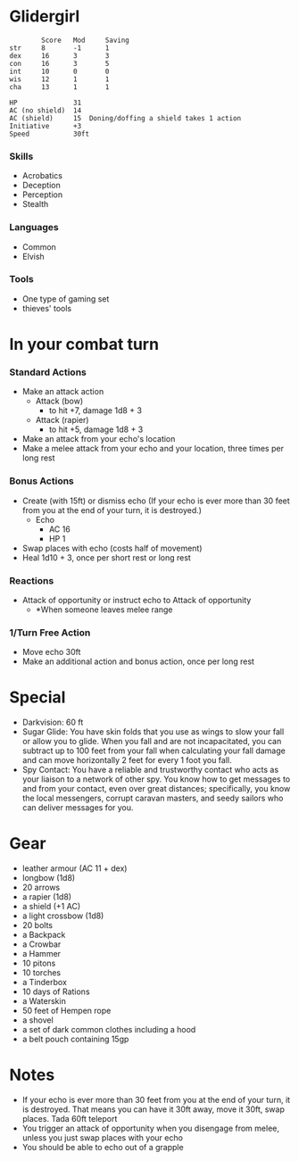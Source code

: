 # Glidergirl
```
		Score	Mod 	Saving
str	  	8		-1		1
dex		16		3		3
con		16		3		5
int		10		0		0
wis		12		1		1
cha		13		1		1

HP				31
AC (no shield)	14
AC (shield)		15	Doning/doffing a shield takes 1 action
Initiative		+3
Speed			30ft

```


### Skills
- Acrobatics
- Deception
- Perception
- Stealth

### Languages
- Common
- Elvish

### Tools
- One type of gaming set
- thieves' tools

# In your combat turn

### Standard Actions
- Make an attack action
	- Attack (bow)
		- to hit +7, damage 1d8 + 3
	- Attack (rapier)
		- to hit +5, damage 1d8 + 3
- Make an attack from your echo's location
- Make a melee attack from your echo and your location, three times per long rest

### Bonus Actions
- Create (with 15ft) or dismiss echo (If your echo is ever more than 30 feet from you at the end of your turn, it is destroyed.)
	- Echo
		- AC 16
		- HP 1
- Swap places with echo (costs half of movement)
- Heal 1d10 + 3, once per short rest or long rest

### Reactions
- Attack of opportunity or instruct echo to Attack of opportunity
	- \*When someone leaves melee range

### 1/Turn Free Action
- Move echo 30ft
- Make an additional action and bonus action, once per long rest

# Special

- Darkvision: 60 ft
- Sugar Glide: You have skin folds that you use as wings to slow your fall or allow you to glide. When you fall and are not incapacitated, you can subtract up to 100 feet from your fall when calculating your fall damage and can move horizontally 2 feet for every 1 foot you fall.
- Spy Contact: You have a reliable and trustworthy contact who acts as your liaison to a network of other spy. You know how to get messages to and from your contact, even over great distances; specifically, you know the local messengers, corrupt caravan masters, and seedy sailors who can deliver messages for you.

# Gear

- leather armour (AC 11 + dex)
- longbow (1d8)
- 20 arrows
- a rapier (1d8)
- a shield (+1 AC)
- a light crossbow (1d8)
- 20 bolts 
- a Backpack
- a Crowbar
- a Hammer
- 10 pitons
- 10 torches
- a Tinderbox
- 10 days of Rations
- a Waterskin
- 50 feet of Hempen rope
- a shovel
- a set of dark common clothes including a hood
- a belt pouch containing 15gp


# Notes

- If your echo is ever more than 30 feet from you at the end of your turn, it is destroyed. That means you can have it 30ft away, move it 30ft, swap places. Tada 60ft teleport
- You trigger an attack of opportunity when you disengage from melee, unless you just swap places with your echo
- You should be able to echo out of a grapple 